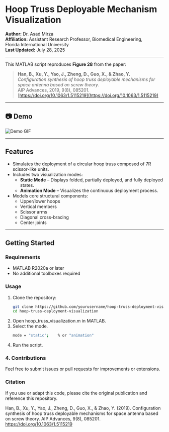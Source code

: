 # Hoop Truss Deployable Mechanism Visualization

**Author:** Dr. Asad Mirza  
**Affiliation:** Assistant Research Professor, Biomedical Engineering,  
Florida International University  
**Last Updated:** July 28, 2025

---

This MATLAB script reproduces **Figure 28** from the paper:

> **Han, B., Xu, Y., Yao, J., Zheng, D., Guo, X., & Zhao, Y.**  
> *Configuration synthesis of hoop truss deployable mechanisms for space antenna based on screw theory*.  
> AIP Advances, 2019, 9(8), 085201.  
> [https://doi.org/10.1063/1.5115219](https://doi.org/10.1063/1.5115219)

---

## 📷 Demo

![Demo GIF](docs/demo.gif)

---

## Features

- Simulates the deployment of a circular hoop truss composed of 7R scissor-like units.
- Includes two visualization modes:
  - **Static Mode** – Displays folded, partially deployed, and fully deployed states.
  - **Animation Mode** – Visualizes the continuous deployment process.
- Models core structural components:
  - Upper/lower hoops
  - Vertical members
  - Scissor arms
  - Diagonal cross-bracing
  - Center joints

---

## Getting Started

### Requirements
- MATLAB R2020a or later
- No additional toolboxes required

### Usage

1. Clone the repository:
   ```bash
   git clone https://github.com/yourusername/hoop-truss-deployment-visualization.git
   cd hoop-truss-deployment-visualization
2. Open hoop_truss_visualization.m in MATLAB.
3. Select the mode.
    ```bash
    mode = "static";    % or "animation"
3. Run the script.

### 4. Contributions

Feel free to submit issues or pull requests for improvements or extensions.

### Citation

If you use or adapt this code, please cite the original publication and reference this repository.

Han, B., Xu, Y., Yao, J., Zheng, D., Guo, X., & Zhao, Y. (2019).
Configuration synthesis of hoop truss deployable mechanisms for space antenna based on screw theory.
AIP Advances, 9(8), 085201.
https://doi.org/10.1063/1.5115219
